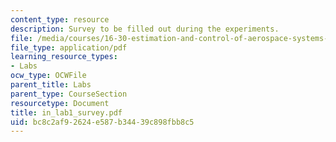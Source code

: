 ```yaml
---
content_type: resource
description: Survey to be filled out during the experiments.
file: /media/courses/16-30-estimation-and-control-of-aerospace-systems-spring-2004/bc8c2af92624e587b34439c898fbb8c5_in_lab1_survey.pdf
file_type: application/pdf
learning_resource_types:
- Labs
ocw_type: OCWFile
parent_title: Labs
parent_type: CourseSection
resourcetype: Document
title: in_lab1_survey.pdf
uid: bc8c2af9-2624-e587-b344-39c898fbb8c5
---
```

